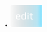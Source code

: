 - ![](https://raw.githubusercontent.com/cybercongress/prism/img-upload/components/1-molecules/button/side.png)